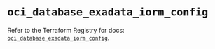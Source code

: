# `oci_database_exadata_iorm_config`

Refer to the Terraform Registry for docs: [`oci_database_exadata_iorm_config`](https://registry.terraform.io/providers/oracle/oci/6.18.0/docs/resources/database_exadata_iorm_config).
